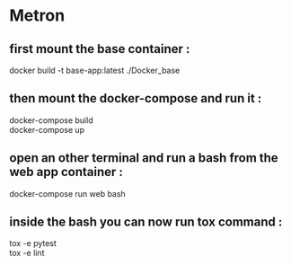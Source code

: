 # Metron

## first mount the base container :
  docker build -t base-app:latest ./Docker_base

## then mount the docker-compose and run it :
  docker-compose build <br>
  docker-compose up
  
## open an other terminal and run a bash from the web app container :
  docker-compose run web bash
 
## inside the bash you can now run tox command :
  tox -e pytest <br>
  tox -e lint 
